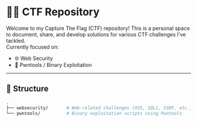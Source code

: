 # 🕵️‍♂️ CTF Repository

Welcome to my Capture The Flag (CTF) repository! This is a personal space to document, share, and develop solutions for various CTF challenges I've tackled.  
Currently focused on:

- 🌐 Web Security
- 🐚 Pwntools / Binary Exploitation

---

## 📁 Structure

```bash
.
├── websecurity/       # Web-related challenges (XSS, SQLi, SSRF, etc.)
└── pwntools/          # Binary exploitation scripts using Pwntools
